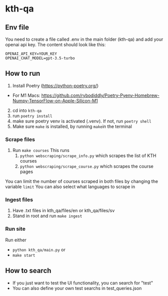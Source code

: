 # kth-qa

## Env file
You need to create a file called .env in the main folder (kth-qa) and add your openai api key.
The content should look like this:
```
OPENAI_API_KEY=YOUR_KEY
OPENAI_CHAT_MODEL=gpt-3.5-turbo
```

## How to run
1. Install Poetry (https://python-poetry.org/)
- For M1 Macs: https://github.com/rybodiddly/Poetry-Pyenv-Homebrew-Numpy-TensorFlow-on-Apple-Silicon-M1 
2. cd into ``kth-qa``
3. run ``poetry install``
4. make sure poetry venv is activated (.venv). If not, run ``poetry shell``
5. Make sure ``make`` is installed, by running ``make``in the terminal

### Scrape files
1. Run ``make courses``
   This runs 
   1. ``python webscraping/scrape_info.py`` which scrapes the list of KTH courses
   2. ``python webscraping/scrape_course.py`` which scrapes the course pages

You can limit the number of courses scraped in both files by changing the variable ``limit``
You can also select what languages to scrape in

### Ingest files
1. Have .txt files in kth_qa/files/en or kth_qa/files/sv
2. Stand in root and run ```make ingest```

### Run site
Run either
- ``python kth_qa/main.py`` or
- ``make start``

## How to search
- If you just want to test the UI functionality, you can search for "test"
- You can also define your own test searchs in test_queries.json
